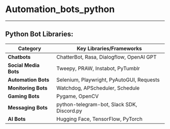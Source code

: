 # Automation_bots_python

---

##  Python Bot Libraries:

| **Category**           | **Key Libraries/Frameworks**                               |
|-------------------------|----------------------------------------------------------|
| **Chatbots**           | ChatterBot, Rasa, Dialogflow, OpenAI GPT                  |
| **Social Media Bots**  | Tweepy, PRAW, Instabot, PyTumblr                          |
| **Automation Bots**    | Selenium, Playwright, PyAutoGUI, Requests                 |
| **Monitoring Bots**    | Watchdog, APScheduler, Schedule                           |
| **Gaming Bots**        | Pygame, OpenCV                                           |
| **Messaging Bots**     | python-telegram-bot, Slack SDK, Discord.py               |
| **AI Bots**            | Hugging Face, TensorFlow, PyTorch                        |

